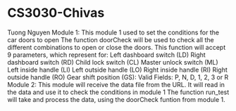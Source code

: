 # CS3030-Chivas
Tuong Nguyen
Module 1:
  This module 1 used to set the conditions for the car doors to open
  The function doorCheck will be used to check all the different combinations
  to open or close the doors. 
  This function will accept 9 parameters, which represent for:
    Left dashboard switch (LD)
    Right dashboard switch (RD)
    Child lock switch (CL)
    Master unlock switch (ML)
    Left inside handle (LI)
    Left outside handle (LO)
    Right inside handle (RI)
    Right outside handle (RO)
    Gear shift position (GS): Valid Fields: P, N, D, 1, 2, 3 or R
 Module 2:
   This module will receive the data file from the URL.
   It will read in the data and use it to check the conditions in module 1
   The function run_test will take and process the data, using the doorCheck 
   funtion from module 1.
 
